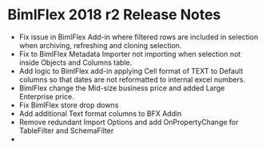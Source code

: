 # BimlFlex 2018 r2 Release Notes

* Fix issue in BimlFlex Add-in where filtered rows are included in selection when archiving, refreshing and cloning selection.
* Fix to BimlFlex Metadata Importer not importing when selection not inside Objects and Columns table.
* Add logic to BimlFlex add-in applying Cell format of TEXT to Default columns so that dates are not reformatted to internal excel numbers.
* BimlFlex change the Mid-size business price and added Large Enterprise price.
* Fix BimlFlex store drop downs
* Add additional Text format columns to BFX Addin
* Remove redundant Import Options and add OnPropertyChange for TableFilter and SchemaFilter
*
